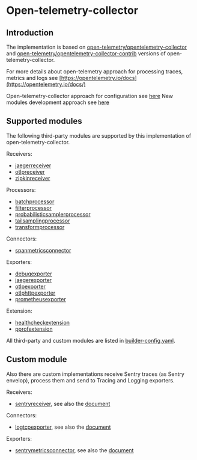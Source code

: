 # Open-telemetry-collector

## Introduction

The implementation is based on
[open-telemetry/opentelemetry-collector](https://github.com/open-telemetry/opentelemetry-collector)
and
[open-telemetry/opentelemetry-collector-contrib](https://github.com/open-telemetry/opentelemetry-collector-contrib)
versions of open-telemetry-collector.

For more details about open-telemetry approach for processing traces, metrics and logs see
[https://opentelemetry.io/docs](https://opentelemetry.io/docs/)

Open-telemetry-collector approach for configuration see
[here](https://opentelemetry.io/docs/collector/configuration/)
New modules development approach see
[here](https://opentelemetry.io/docs/collector/building/)

## Supported modules

The following third-party modules are supported by this implementation of open-telemetry-collector.

Receivers:

* [jaegerreceiver](https://github.com/open-telemetry/opentelemetry-collector-contrib/blob/main/receiver/jaegerreceiver/README.md)
* [otlpreceiver](https://github.com/open-telemetry/opentelemetry-collector/blob/main/receiver/otlpreceiver/README.md)
* [zipkinreceiver](https://github.com/open-telemetry/opentelemetry-collector-contrib/tree/main/receiver/zipkinreceiver)

Processors:

* [batchprocessor](https://github.com/open-telemetry/opentelemetry-collector-contrib/blob/main/extension/pprofextension/README.md)
* [filterprocessor](https://github.com/open-telemetry/opentelemetry-collector-contrib/blob/main/processor/filterprocessor/README.md)
* [probabilisticsamplerprocessor](https://github.com/open-telemetry/opentelemetry-collector-contrib/blob/main/processor/probabilisticsamplerprocessor/README.md)
* [tailsamplingprocessor](https://github.com/open-telemetry/opentelemetry-collector-contrib/blob/main/processor/tailsamplingprocessor/README.md)
* [transformprocessor](https://github.com/open-telemetry/opentelemetry-collector-contrib/blob/main/processor/transformprocessor/README.md)

Connectors:

* [spanmetricsconnector](https://github.com/open-telemetry/opentelemetry-collector-contrib/blob/main/connector/spanmetricsconnector/README.md)

Exporters:

* [debugexporter](https://github.com/open-telemetry/opentelemetry-collector/blob/main/exporter/debugexporter/README.md)
* [jaegerexporter](https://github.com/open-telemetry/opentelemetry-collector-contrib/tree/v0.85.0/exporter/jaegerexporter)
* [otlpexporter](https://github.com/open-telemetry/opentelemetry-collector/blob/main/exporter/otlpexporter/README.md)
* [otlphttpexporter](https://github.com/open-telemetry/opentelemetry-collector/blob/main/exporter/otlphttpexporter/README.md)
* [prometheusexporter](https://github.com/open-telemetry/opentelemetry-collector-contrib/blob/main/exporter/prometheusexporter/README.md)

Extension:

* [healthcheckextension](https://github.com/open-telemetry/opentelemetry-collector-contrib/blob/main/extension/healthcheckextension/README.md)
* [pprofextension](https://github.com/open-telemetry/opentelemetry-collector-contrib/blob/main/extension/pprofextension/README.md)

All third-party and custom modules are listed in [builder-config.yaml](builder-config.yaml).

## Custom module

Also there are custom implementations receive Sentry traces (as Sentry envelop), process them and send
to Tracing and Logging exporters.

Receivers:

* [sentryreceiver](receiver/sentryreceiver/README.md), see also the [document](docs/sentry-receiver.md#sentry-envelope-mapping-to-jaeger-traces)

Connectors:

* [logtcpexporter](exporter/logtcpexporter/README.md), see also the [document](docs/sentry-receiver.md#sentry-envelope-to-logs-records-graylog-mapping)

Exporters:

* [sentrymetricsconnector](connector/sentrymetricsconnector/README.md), see also the [document](docs/sentry-receiver.md#sentry-envelope-to-metrics)
